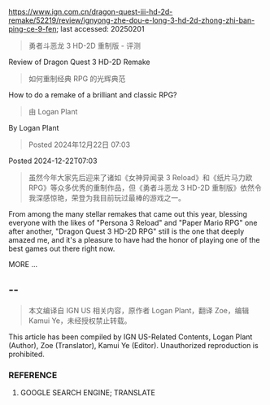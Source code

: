 https://www.ign.com.cn/dragon-quest-iii-hd-2d-remake/52219/review/ignyong-zhe-dou-e-long-3-hd-2d-zhong-zhi-ban-ping-ce-9-fen; last accessed: 20250201

> 勇者斗恶龙 3 HD-2D 重制版 - 评测

Review of Dragon Quest 3 HD-2D Remake

> 如何重制经典 RPG 的光辉典范

How to do a remake of a brilliant and classic RPG?

> 由 Logan Plant 

By Logan Plant

> Posted 2024年12月22日 07:03
 
Posted 2024-12-22T07:03 
 
> 虽然今年大家先后迎来了诸如《女神异闻录 3 Reload》和《纸片马力欧 RPG》等众多优秀的重制作品，但《勇者斗恶龙 3 HD-2D 重制版》依然令我深感惊艳，荣登为我目前玩过最棒的游戏之一。 

From among the many stellar remakes that came out this year, blessing everyone with the likes of "Persona 3 Reload" and "Paper Mario RPG" one after another, "Dragon Quest 3 HD-2D RPG" still is the one that deeply amazed me, and it's a pleasure to have had the honor of playing one of the best games out there right now.

MORE ...

## --

> 本文编译自 IGN US 相关内容，原作者 Logan Plant，翻译 Zoe，编辑 Kamui Ye，未经授权禁止转载。

This article has been compiled by IGN US-Related Contents, Logan Plant (Author), Zoe (Translator), Kamui Ye (Editor). Unauthorized reproduction is prohibited.

### REFERENCE

1) GOOGLE SEARCH ENGINE; TRANSLATE